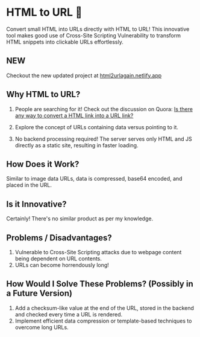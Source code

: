 # HTML to URL 🔗

Convert small HTML into URLs directly with HTML to URL! This innovative tool makes good use of Cross-Site Scripting Vulnerability to transform HTML snippets into clickable URLs effortlessly.

## NEW

Checkout the new updated project at [html2urlagain.netlify.app](html2urlagain.netlify.app)


## Why HTML to URL?

1) People are searching for it! Check out the discussion on Quora: [Is there any way to convert a HTML link into a URL link?](https://www.quora.com/Is-there-any-way-to-convert-a-HTML-link-into-URL-link)

2) Explore the concept of URLs containing data versus pointing to it.

3) No backend processing required! The server serves only HTML and JS directly as a static site, resulting in faster loading.

## How Does it Work?

Similar to image data URLs, data is compressed, base64 encoded, and placed in the URL.

## Is it Innovative?

Certainly! There's no similar product as per my knowledge.

## Problems / Disadvantages?

1) Vulnerable to Cross-Site Scripting attacks due to webpage content being dependent on URL contents.
2) URLs can become horrendously long!

## How Would I Solve These Problems? (Possibly in a Future Version)

1) Add a checksum-like value at the end of the URL, stored in the backend and checked every time a URL is rendered.
2) Implement efficient data compression or template-based techniques to overcome long URLs.
